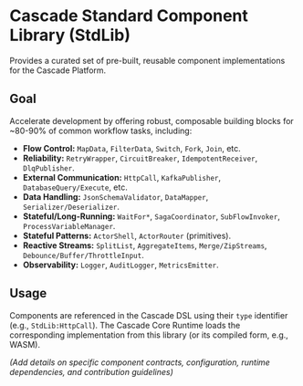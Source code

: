 # Cascade Standard Component Library (StdLib)

Provides a curated set of pre-built, reusable component implementations for the Cascade Platform.

## Goal

Accelerate development by offering robust, composable building blocks for ~80-90% of common workflow tasks, including:

*   **Flow Control:** `MapData`, `FilterData`, `Switch`, `Fork`, `Join`, etc.
*   **Reliability:** `RetryWrapper`, `CircuitBreaker`, `IdempotentReceiver`, `DlqPublisher`.
*   **External Communication:** `HttpCall`, `KafkaPublisher`, `DatabaseQuery/Execute`, etc.
*   **Data Handling:** `JsonSchemaValidator`, `DataMapper`, `Serializer/Deserializer`.
*   **Stateful/Long-Running:** `WaitFor*`, `SagaCoordinator`, `SubFlowInvoker`, `ProcessVariableManager`.
*   **Stateful Patterns:** `ActorShell`, `ActorRouter` (primitives).
*   **Reactive Streams:** `SplitList`, `AggregateItems`, `Merge/ZipStreams`, `Debounce/Buffer/ThrottleInput`.
*   **Observability:** `Logger`, `AuditLogger`, `MetricsEmitter`.

## Usage

Components are referenced in the Cascade DSL using their `type` identifier (e.g., `StdLib:HttpCall`). The Cascade Core Runtime loads the corresponding implementation from this library (or its compiled form, e.g., WASM).

*(Add details on specific component contracts, configuration, runtime dependencies, and contribution guidelines)*